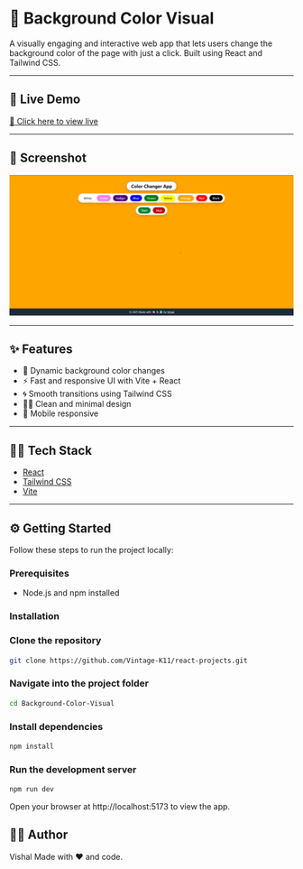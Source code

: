# 🎨 Background Color Visual

A visually engaging and interactive web app that lets users change the background color of the page with just a click. Built using React and Tailwind CSS.

---

## 🚀 Live Demo

[🔗 Click here to view live](https://your-deployed-link.com)

---

## 📸 Screenshot

![App Screenshot](image.png)

---

## ✨ Features

- 🎨 Dynamic background color changes
- ⚡ Fast and responsive UI with Vite + React
- 🌀 Smooth transitions using Tailwind CSS
- 🧑‍🎨 Clean and minimal design
- 📱 Mobile responsive

---

## 🧑‍💻 Tech Stack

- [React](https://reactjs.org/)
- [Tailwind CSS](https://tailwindcss.com/)
- [Vite](https://vitejs.dev/)

---

## ⚙️ Getting Started

Follow these steps to run the project locally:

### Prerequisites

- Node.js and npm installed

### Installation

### Clone the repository

```bash
git clone https://github.com/Vintage-K11/react-projects.git
```

### Navigate into the project folder

```bash
cd Background-Color-Visual
```

### Install dependencies

```bash
npm install
```

### Run the development server

```bash
npm run dev
```

Open your browser at http://localhost:5173 to view the app.

## 👨‍💻 Author

Vishal
Made with ❤️ and code.
